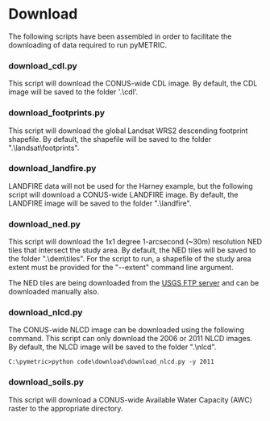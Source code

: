 # Download
The following scripts have been assembled in order to facilitate the downloading of data required to run pyMETRIC.

### download_cdl.py
This script will download the CONUS-wide CDL image.  By default, the CDL image will be saved to the folder '.\cdl'.

### download_footprints.py
This script will download the global Landsat WRS2 descending footprint shapefile.  By default, the shapefile will be saved to the folder ".\landsat\footprints".

### download_landfire.py
LANDFIRE data will not be used for the Harney example, but the following script will download a CONUS-wide LANDFIRE image.  By default, the LANDFIRE image will be saved to the folder ".\landfire".

### download_ned.py
This script will download the 1x1 degree 1-arcsecond (~30m) resolution NED tiles that intersect the study area.  By default, the NED tiles will be saved to the folder ".\dem\tiles".  For the script to run, a shapefile of the study area extent must be provided for the "--extent" command line argument.

The NED tiles are being downloaded from the [USGS FTP server](ftp://rockyftp.cr.usgs.gov/vdelivery/Datasets/Staged/Elevation/1/IMG) and can be downloaded manually also.

### download_nlcd.py
The CONUS-wide NLCD image can be downloaded using the following command.  This script can only download the 2006 or 2011 NLCD images.  By default, the NLCD image will be saved to the folder ".\nlcd".
```
C:\pymetric>python code\download\download_nlcd.py -y 2011
```

### download_soils.py
This script will download a CONUS-wide Available Water Capacity (AWC) raster to the appropriate directory.